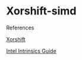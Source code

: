 # Xorshift-simd

References

[Xorshift](https://en.wikipedia.org/wiki/Xorshift)

[Intel Intrinsics Guide](https://software.intel.com/sites/landingpage/IntrinsicsGuide/)
